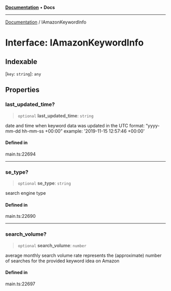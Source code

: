 [**Documentation**](../README.md) • **Docs**

***

[Documentation](../README.md) / IAmazonKeywordInfo

# Interface: IAmazonKeywordInfo

## Indexable

 \[`key`: `string`\]: `any`

## Properties

### last\_updated\_time?

> `optional` **last\_updated\_time**: `string`

date and time when keyword data was updated
in the UTC format: “yyyy-mm-dd hh-mm-ss +00:00”
example:    '2019-11-15 12:57:46 +00:00'

#### Defined in

main.ts:22694

***

### se\_type?

> `optional` **se\_type**: `string`

search engine type

#### Defined in

main.ts:22690

***

### search\_volume?

> `optional` **search\_volume**: `number`

average monthly search volume rate
represents the (approximate) number of searches for the provided keyword idea on Amazon

#### Defined in

main.ts:22697
